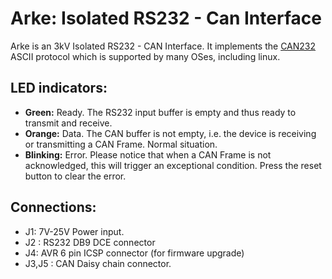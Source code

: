 # Arke: Isolated RS232 - Can Interface

Arke is an 3kV Isolated RS232 - CAN Interface. It implements the [CAN232](http://www.can232.com/docs/can232_v3.pdf) ASCII protocol which is supported by many OSes, including linux.

## LED indicators:

* **Green:** Ready. The RS232 input buffer is empty and thus ready to transmit and receive.
* **Orange:** Data. The CAN buffer is not empty, i.e. the device is receiving or transmitting a CAN Frame. Normal situation.
* **Blinking:** Error. Please notice that when a CAN Frame is not acknowledged, this will trigger an exceptional condition. Press the reset button to clear the error.

## Connections:

* J1: 7V-25V Power input.
* J2 : RS232 DB9 DCE connector
* J4: AVR 6 pin ICSP connector (for firmware upgrade)
* J3,J5 : CAN Daisy chain connector.
